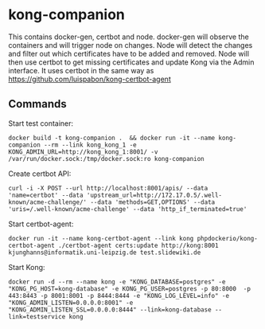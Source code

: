 # kong-companion
This contains docker-gen, certbot and node.
docker-gen will observe the containers and will trigger node on changes.
Node will detect the changes and filter out which certificates have to be added and removed.
Node will then use certbot to get missing certificates and update Kong via the Admin interface.
It uses certbot in the same way as https://github.com/luispabon/kong-certbot-agent

## Commands
Start test container:
```
docker build -t kong-companion .  && docker run -it --name kong-companion --rm --link kong_kong_1 -e KONG_ADMIN_URL=http://kong_kong_1:8001/ -v /var/run/docker.sock:/tmp/docker.sock:ro kong-companion
```

Create certbot API:
```
curl -i -X POST --url http://localhost:8001/apis/ --data 'name=certbot' --data 'upstream_url=http://172.17.0.5/.well-known/acme-challenge/' --data 'methods=GET,OPTIONS' --data 'uris=/.well-known/acme-challenge' --data 'http_if_terminated=true'
```

Start certbot-agent:
```
docker run -it --name kong-certbot-agent --link kong phpdockerio/kong-certbot-agent ./certbot-agent certs:update http://kong:8001 kjunghanns@informatik.uni-leipzig.de test.slidewiki.de
```

Start Kong:
```
docker run -d --rm --name kong -e "KONG_DATABASE=postgres" -e "KONG_PG_HOST=kong-database" -e KONG_PG_USER=postgres -p 80:8000  -p 443:8443 -p 8001:8001 -p 8444:8444 -e "KONG_LOG_LEVEL=info" -e "KONG_ADMIN_LISTEN=0.0.0.0:8001" -e "KONG_ADMIN_LISTEN_SSL=0.0.0.0:8444" --link=kong-database --link=testservice kong
```
